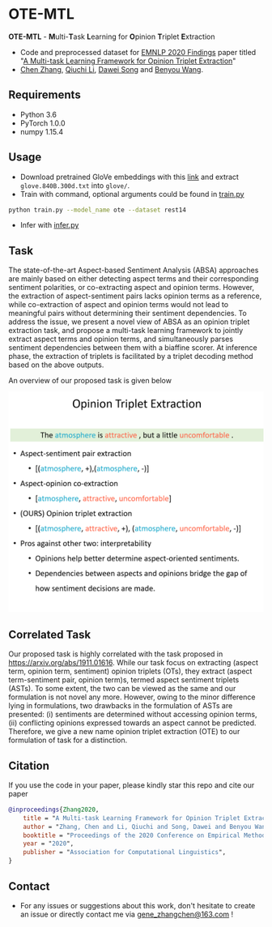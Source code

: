 # OTE-MTL

**OTE-MTL** - **M**ulti-**T**ask **L**earning for **O**pinion **T**riplet **E**xtraction
* Code and preprocessed dataset for [EMNLP 2020 Findings](https://2020.emnlp.org/) paper titled "[A Multi-task Learning Framework for Opinion Triplet Extraction](https://arxiv.org/abs/2010.01512)" 
* [Chen Zhang](https://genezc.github.io), [Qiuchi Li](https://qiuchili.github.io), [Dawei Song](http://cs.bit.edu.cn/szdw/jsml/js/sdw/index.htm) and [Benyou Wang](https://wabyking.github.io/old).

## Requirements

* Python 3.6
* PyTorch 1.0.0
* numpy 1.15.4

## Usage

* Download pretrained GloVe embeddings with this [link](http://nlp.stanford.edu/data/wordvecs/glove.840B.300d.zip) and extract `glove.840B.300d.txt` into `glove/`.
* Train with command, optional arguments could be found in [train.py](/train.py)
```bash
python train.py --model_name ote --dataset rest14
```
* Infer with [infer.py](/infer.py)

## Task

The state-of-the-art Aspect-based Sentiment Analysis (ABSA) approaches are mainly based on either detecting aspect terms and their corresponding sentiment polarities, or co-extracting aspect and opinion terms. However, the extraction of aspect-sentiment pairs lacks opinion terms as a reference, while co-extraction of aspect and opinion terms would not lead to meaningful pairs without determining their sentiment dependencies. To address the issue, we present a novel view of ABSA as an opinion triplet extraction task, and propose a multi-task learning framework to jointly extract aspect terms and opinion terms, and simultaneously parses sentiment dependencies between them with a biaffine scorer. At inference phase, the extraction of triplets is facilitated by a triplet decoding method based on the above outputs.

An overview of our proposed task is given below

![model](/assets/task.png)

## Correlated Task

Our proposed task is highly correlated with the task proposed in https://arxiv.org/abs/1911.01616. While our task focus on extracting (aspect term, opinion term, sentiment) opinion triplets (OTs), they extract (aspect term-sentiment pair, opinion term)s, termed aspect sentiment triplets (ASTs). To some extent, the two can be viewed as the same and our formulation is not novel any more. However, owing to the minor difference lying in formulations, two drawbacks in the formulation of ASTs are presented: (i) sentiments are determined without accessing opinion terms, (ii) conflicting opinions expressed towards an aspect cannot be predicted. Therefore, we give a new name opinion triplet extraction (OTE) to our formulation of task for a distinction.

## Citation

If you use the code in your paper, please kindly star this repo and cite our paper

```bibtex
@inproceedings{Zhang2020, 
    title = "A Multi-task Learning Framework for Opinion Triplet Extraction", 
    author = "Zhang, Chen and Li, Qiuchi and Song, Dawei and Benyou Wang", 
    booktitle = "Proceedings of the 2020 Conference on Empirical Methods in Natural Language Processing (EMNLP)", 
    year = "2020", 
    publisher = "Association for Computational Linguistics", 
} 
```

## Contact

* For any issues or suggestions about this work, don't hesitate to create an issue or directly contact me via [gene_zhangchen@163.com](mailto:gene_zhangchen@163.com) !